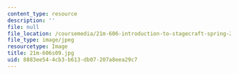 ```yaml
---
content_type: resource
description: ''
file: null
file_location: /coursemedia/21m-606-introduction-to-stagecraft-spring-2009/8883ee544cb3b613db07207a8eea29c7_21m-606s09.jpg
file_type: image/jpeg
resourcetype: Image
title: 21m-606s09.jpg
uid: 8883ee54-4cb3-b613-db07-207a8eea29c7
---
```

